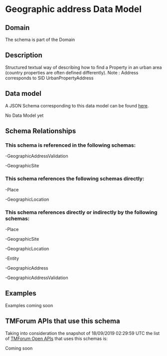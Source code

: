 # Geographic address Data Model

## Domain

The  schema is part of the  Domain

## Description

Structured textual way of describing how to find a Property in an urban area (country properties are often defined differently).
Note : Address corresponds to SID UrbanPropertyAddress

## Data model

A JSON Schema corresponding to this data model can be found
[here](https://github.com/tmforum-rand/schemas/blob/master/Common/GeographicAddress.schema.json).

No Data Model yet

## Schema Relationships

### This schema is referenced in the following schemas:

-GeographicAddressValidation

-GeographicSite

### This schema references the following schemas directly:

-Place

-GeographicLocation

### This schema references directly or indirectly by the following schemas:

-Place

-GeographicSite

-GeographicLocation

-Entity

-GeographicAddress

-GeographicAddressValidation



## Examples

Examples coming soon

## TMForum APIs that use this schema

Taking into consideration the snapshot of 18/09/2019 02:29:59 UTC the list of [TMForum Open APIs](https://www.tmforum.org/open-apis/) that uses this schemas is:

Coming soon